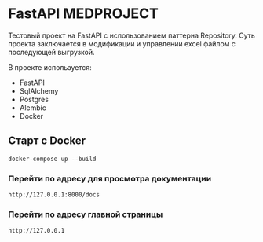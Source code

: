 # FastAPI MEDPROJECT

Тестовый проект на FastAPI с использованием паттерна Repository. Суть проекта заключается в модификации и управлении excel файлом с последующей выгрузкой. 

В проекте используется:
- FastAPI
- SqlAlchemy
- Postgres
- Alembic
- Docker

## Старт с Docker
```
docker-compose up --build
```

### Перейти по адресу для просмотра документации
```
http://127.0.0.1:8000/docs
```

### Перейти по адресу главной страницы
```
http://127.0.0.1
```